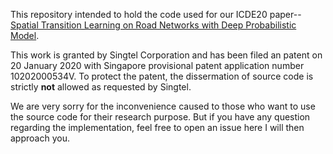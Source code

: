 
This repository intended to hold the code used for our ICDE20 paper--[Spatial Transition Learning on Road Networks with Deep Probabilistic Model](https://www.ntu.edu.sg/home/lixiucheng/pdfs/icde20-deepst.pdf).


This work is granted by Singtel Corporation and has been filed an patent on 20 January 2020 with Singapore provisional patent application number 10202000534V. To protect the patent, the dissermation of source code is strictly **not** allowed as requested by Singtel. 

We are very sorry for the inconvenience caused to those who want to use the source code for their research purpose. But if you have any question regarding the implementation, feel free to open an issue here I will then approach you. 
